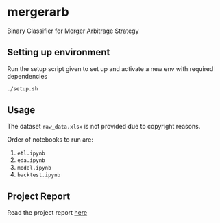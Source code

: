 # mergerarb
Binary Classifier for Merger Arbitrage Strategy

## Setting up environment

Run the setup script given to set up and activate a new env with required dependencies

```bash
./setup.sh
```

## Usage

The dataset `raw_data.xlsx` is not provided due to copyright reasons.

Order of notebooks to run are:

1. `etl.ipynb`
2. `eda.ipynb`
3. `model.ipynb`
4. `backtest.ipynb`

## Project Report
Read the project report [here](report/report.pdf)